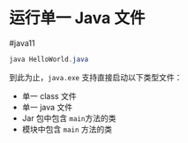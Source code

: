 # 运行单一 Java 文件
#java11 

```java
java HelloWorld.java
```

到此为止，`java.exe` 支持直接启动以下类型文件：
* 单一 class 文件
* 单一 java 文件
* Jar 包中包含 `main`方法的类
* 模块中包含 `main` 方法的类
